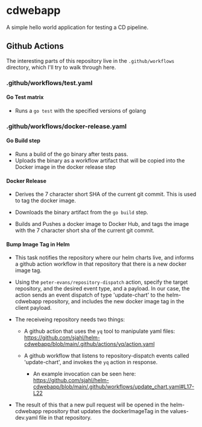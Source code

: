 # cdwebapp

A simple hello world application for testing a CD pipeline.

## Github Actions

The interesting parts of this repository live in the `.github/workflows` directory, which I'll try to walk through here.

### .github/workflows/test.yaml

#### Go Test matrix

  - Runs a `go test` with the specified versions of golang

### .github/workflows/docker-release.yaml

#### Go Build step

  - Runs a build of the go binary after tests pass.
  - Uploads the binary as a workflow artifact that will be copied into the Docker image in the docker release step

#### Docker Release

  - Derives the 7 character short SHA of the current git commit. This is used to tag the docker image.

  - Downloads the binary artifact from the `go build` step.

  - Builds and Pushes a docker image to Docker Hub, and tags the image with the 7 character short sha of the current git commit.

#### Bump Image Tag in Helm

  - This task notifies the repository where our helm charts live, and informs a github action workflow in that repository that there is a new docker image tag.

  - Using the `peter-evans/repository-dispatch` action, specify the target repository, and the desired event type, and a payload. In our case, the action sends an event dispatch of type 'update-chart' to the helm-cdwebapp repository, and includes the new docker image tag in the client payload.

  - The receiveing repository needs two things:

    - A github action that uses the `yq` tool to manipulate yaml files: https://github.com/sjahl/helm-cdwebapp/blob/main/.github/actions/yq/action.yaml

    - A github workflow that listens to repository-dispatch events called 'update-chart', and invokes the `yq` action in response.
  
      - An example invocation can be seen here: https://github.com/sjahl/helm-cdwebapp/blob/main/.github/workflows/update_chart.yaml#L17-L22

  - The result of this that a new pull request will be opened in the helm-cdwebapp repository that updates the dockerImageTag in the values-dev.yaml file in that repository.

